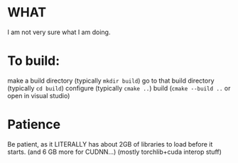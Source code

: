 # WHAT
I am not very sure what I am doing.

# To build:
make a build directory (typically `mkdir build`)
go to that build directory (typically `cd build`)
configure (typically `cmake ..`)
build (`cmake --build ..` or open in visual studio)

# Patience
Be patient, as it LITERALLY has about 2GB of libraries to load before it starts. (and 6 GB more for CUDNN...)
(mostly torchlib+cuda interop stuff)
